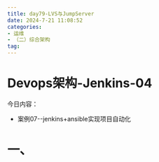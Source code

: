 ```yaml
---
title: day79-LVS与JumpServer
date: 2024-7-21 11:08:52
categories:
- 运维
- （二）综合架构
tag: 
---
```


# Devops架构-Jenkins-04

今日内容：

- 案例07--jenkins+ansible实现项目自动化

# 一、

